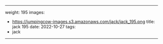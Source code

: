 
---
weight: 195
images:
- https://jumpingcow-images.s3.amazonaws.com/jack/jack_195.png
title: jack 195
date: 2022-10-27
tags:
- jack
---
